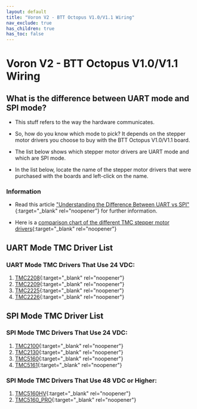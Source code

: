 ```yaml
---
layout: default
title: "Voron V2 - BTT Octopus V1.0/V1.1 Wiring"
nav_exclude: true
has_children: true
has_toc: false
---
```


# Voron V2 - BTT Octopus V1.0/V1.1 Wiring

## What is the difference between UART mode and SPI mode?

* This stuff refers to the way the hardware communicates.

* So, how do you know which mode to pick? It depends on the stepper motor drivers you choose to buy with the BTT Octopus V1.0/V1.1 board.

* The list below shows which stepper motor drivers are UART mode and which are SPI mode.

* In the list below, locate the name of the stepper motor drivers that were purchased with the boards and left-click on the name.

### Information

* Read this article ["Understanding the Difference Between UART vs SPI" ](./images/What_is_the_Difference_Between_SPI_vs_UART.pdf#toolbar=1&page=1){:target="_blank" rel="noopener"} for further information.

* Here is a [comparison chart of the different TMC stepper motor drivers](https://learn.watterott.com/silentstepstick/comparison/){:target="_blank" rel="noopener"}


## UART Mode TMC Driver List

### UART Mode TMC Drivers That Use 24 VDC:

1.  [TMC2208](./v2_octopus11_uart_wiring#voron-v2---btt-octopus-v10v11-tmc2208-tmc2209-tmc2225-or-tmc2226){:target="_blank" rel="noopener"}
2.  [TMC2209](./v2_octopus11_uart_wiring#voron-v2---btt-octopus-v10v11-tmc2208-tmc2209-tmc2225-or-tmc2226){:target="_blank" rel="noopener"}
3.  [TMC2225](./v2_octopus11_uart_wiring#voron-v2---btt-octopus-v10v11-tmc2208-tmc2209-tmc2225-or-tmc2226){:target="_blank" rel="noopener"}
4.  [TMC2226](./v2_octopus11_uart_wiring#voron-v2---btt-octopus-v10v11-tmc2208-tmc2209-tmc2225-or-tmc2226){:target="_blank" rel="noopener"}


## SPI Mode TMC Driver List

### SPI Mode TMC Drivers That Use 24 VDC:

1.  [TMC2100](./v2_octopus11_spi_wiring#voron-v2---btt-octopus-v10v11-tmc2100-tmc2130-tmc5160-tmc5161-tmc5160hv-tmc5160pro){:target="_blank" rel="noopener"}
2.  [TMC2130](./v2_octopus11_spi_wiring#voron-v2---btt-octopus-v10v11-tmc2100-tmc2130-tmc5160-tmc5161-tmc5160hv-tmc5160pro){:target="_blank" rel="noopener"}
3.  [TMC5160](./v2_octopus11_spi_wiring#voron-v2---btt-octopus-v10v11-tmc2100-tmc2130-tmc5160-tmc5161-tmc5160hv-tmc5160pro){:target="_blank" rel="noopener"}
4.  [TMC5161](./v2_octopus11_spi_wiring#voron-v2---btt-octopus-v10v11-tmc2100-tmc2130-tmc5160-tmc5161-tmc5160hv-tmc5160pro){:target="_blank" rel="noopener"}

### SPI Mode TMC Drivers That Use 48 VDC or Higher:

1. [TMC5160HV](./v2_octopus11_spi_wiring#voron-v2---btt-octopus-v10v11-tmc2100-tmc2130-tmc5160-tmc5161-tmc5160hv-tmc5160pro){:target="_blank" rel="noopener"}
2. [TMC5160_PRO](./v2_octopus11_spi_wiring#voron-v2---btt-octopus-v10v11-tmc2100-tmc2130-tmc5160-tmc5161-tmc5160hv-tmc5160pro){:target="_blank" rel="noopener"}